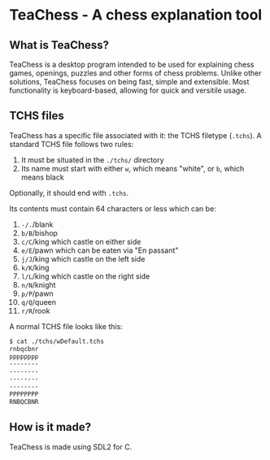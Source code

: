 # TeaChess - A chess explanation tool

## What is TeaChess?

TeaChess is a desktop program intended to be used for explaining chess games,
openings, puzzles and other forms of chess problems. Unlike other solutions,
TeaChess focuses on being fast, simple and extensible. Most functionality is
keyboard-based, allowing for quick and versitile usage.

## TCHS files

TeaChess has a specific file associated with it: the TCHS filetype (`.tchs`).
A standard TCHS file follows two rules:

1. It must be situated in the `./tchs/` directory
2. Its name must start with either `w`, which means "white", or `b`, which means black

Optionally, it should end with `.tchs`.

Its contents must contain 64 characters or less which can be:

1.  `-/.`/blank
2.  `b/B`/bishop
3.  `c/C`/king which castle on either side
4.  `e/E`/pawn which can be eaten via "En passant"
5.  `j/J`/king which castle on the left side
6.  `k/K`/king
7.  `l/L`/king which castle on the right side
8.  `n/N`/knight
9.  `p/P`/pawn
10. `q/Q`/queen
11. `r/R`/rook

A normal TCHS file looks like this:

```sh
$ cat ./tchs/wDefault.tchs
rnbqcbnr
pppppppp
--------
--------
--------
--------
PPPPPPPP
RNBQCBNR
```

## How is it made?

TeaChess is made using SDL2 for C.
